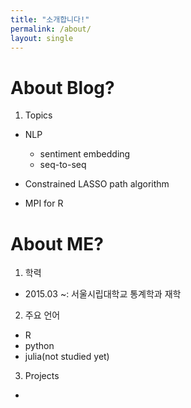 ```yaml
---
title: "소개합니다!"
permalink: /about/
layout: single
---
```


# About Blog?
1. Topics
  - NLP
    + sentiment embedding
    + seq-to-seq
  - Constrained LASSO path algorithm
  
  - MPI for R

# About ME?
1. 학력
  - 2015.03 ~: 서울시립대학교 통계학과 재학

2. 주요 언어
  - R
  - python
  - julia(not studied yet)

3. Projects
  - 
